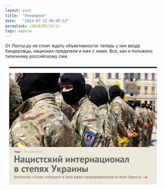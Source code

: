 ```yaml
---
layout: post
title:  "Очевидное"
date:   "2014-07-23 08:45:12"
permalink: /2014/07/23/1/
tags: идиоты
---
```


От Ленты.ру не стоит ждать объективности: теперь у них везде
бандеровцы, национал-предатели и иже с ними. Все, как и положено
типичному российскому сми.

![screenshot](/assets/static/Screenshot-from-2014-07-23-12:41:10.png)
